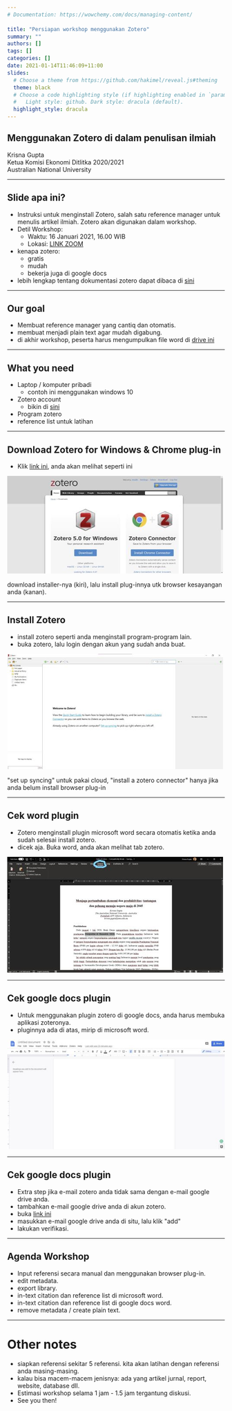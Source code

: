 ```yaml
---
# Documentation: https://wowchemy.com/docs/managing-content/

title: "Persiapan workshop menggunakan Zotero"
summary: ""
authors: []
tags: []
categories: []
date: 2021-01-14T11:46:09+11:00
slides:
  # Choose a theme from https://github.com/hakimel/reveal.js#theming
  theme: black
  # Choose a code highlighting style (if highlighting enabled in `params.toml`)
  #   Light style: github. Dark style: dracula (default).
  highlight_style: dracula
---
```


## Menggunakan Zotero di dalam penulisan ilmiah  

Krisna Gupta  
Ketua Komisi Ekonomi Ditlitka 2020/2021  
Australian National University  

---

## Slide apa ini?

- Instruksi untuk menginstall Zotero, salah satu reference manager untuk menulis artikel ilmiah. Zotero akan digunakan dalam workshop.
- Detil Workshop:
  - Waktu: 16 Januari 2021, 16.00 WIB
  - Lokasi: [LINK ZOOM](https://anu.zoom.us/j/81268573633?pwd=azdiSGZxV3JTckV0TXAxeHQxQjNvdz09)
- kenapa zotero:
  - gratis
  - mudah
  - bekerja juga di google docs
- lebih lengkap tentang dokumentasi zotero dapat dibaca di [sini](https://www.zotero.org/support/quick_start_guide)

---

## Our goal

- Membuat reference manager yang cantiq dan otomatis.
- membuat menjadi plain text agar mudah digabung.
- di akhir workshop, peserta harus mengumpulkan file word di [drive ini](https://drive.google.com/drive/folders/11g0-aYmDNyWxx9fs9COhs0BonLiBtf0Q?usp=sharing)

---

## What you need

- Laptop / komputer pribadi
  - contoh ini menggunakan windows 10
- Zotero account
  - bikin di [sini](https://www.google.com/search?client=firefox-b-d&q=zotero+account)
- Program zotero
- reference list untuk latihan

---

## Download Zotero for Windows & Chrome plug-in

- Klik [link ini](https://www.zotero.org/download/), anda akan melihat seperti ini

![a](install11.jpg)

download installer-nya (kiri), lalu install plug-innya utk browser kesayangan anda (kanan).

---

## Install Zotero

- install zotero seperti anda menginstall program-program lain.
- buka zotero, lalu login dengan akun yang sudah anda buat.

![a](install22.jpg)

"set up syncing" untuk pakai cloud, "install a zotero connector" hanya jika anda belum install browser plug-in 

---

## Cek word plugin

- Zotero menginstall plugin microsoft word secara otomatis ketika anda sudah selesai install zotero.
- dicek aja. Buka word, anda akan melihat tab zotero.

![a](install33.jpg)

---

## Cek google docs plugin

- Untuk menggunakan plugin zotero di google docs, anda harus membuka aplikasi zoteronya.
- pluginnya ada di atas, mirip di microsoft word.

![a](install44.jpg)

---

## Cek google docs plugin

- Extra step jika e-mail zotero anda tidak sama dengan e-mail google drive anda.
- tambahkan e-mail google drive anda di akun zotero.
- buka [link ini](https://www.zotero.org/settings/account)
- masukkan e-mail google drive anda di situ, lalu klik "add"
- lakukan verifikasi.

---

## Agenda Workshop

- Input referensi secara manual dan menggunakan browser plug-in.
- edit metadata.
- export library.
- in-text citation dan reference list di microsoft word.
- in-text citation dan reference list di google docs word.
- remove metadata / create plain text.

---

# Other notes

- siapkan referensi sekitar 5 referensi. kita akan latihan dengan referensi anda masing-masing.
- kalau bisa macem-macem jenisnya: ada yang artikel jurnal, report, website, database dll.
- Estimasi workshop selama 1 jam - 1.5 jam tergantung diskusi.
- See you then!